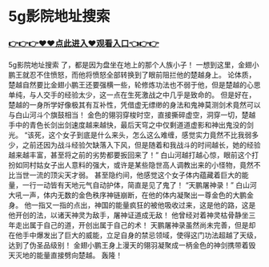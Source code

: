 # 5g影院地址搜索

### <a href="https://github.com/xinfue/dunp/issues/2">👉👉👉♥♥点此进入♥观看入口👈👉👉</a>

5g影院地址搜索
了，都是因为盘坐在地上的那个人族小子！
    一想到这里，金翅小鹏王就忍不住愤怒，而他将愤怒全部转换到了眼前阻拦他的楚越身上。
    论体质，楚越自然要比金翅小鹏王还要强横一些，轮修炼功法也不弱于他，但是楚越的心思单纯，与人交手的经验太少，这一点在生死激战之中几乎是致命的。
    但是好在，楚越的一身所学好像极其有互补性，凭借虚无缥缈的身法和鬼神莫测剑术竟然可以与白山河斗个旗鼓相当！
    金色的翎羽穿梭时空，直接撕碎虚空，洞穿一切，楚越手中的青色长剑出剑速度越来越快，最后天穹之中仅剩道道虚影和神出鬼没的剑光。
    “该死，这个女子到底是什么来头，怎么这么难缠，感觉实力竟然不比我弱多少，之前还因为战斗经验欠缺落入下风，但是随着和我战斗的时间越长，她的经验越来越丰富，甚至将之前的劣势都要扳回来了！”
    白山河越打越心惊，眼前这个打扮如同村姑女子出人意料的强大，或许是某些隐世高人调教出来的小怪物，竟然不比当世一流的顶尖天才弱。
    甚至隐约间，他感觉这个女子体内蕴藏着巨大的能量，一行一动皆有天地元气自动护体，简直是见了鬼了！
    “天鹏屠神录！”
    白山河大吼一声，体内无数的金色秩序神链崩断，在他的体内凝聚出一尊金色的大鹏金身。
    他一指又一指的点出，神国的能量疯狂的被他吸收过来，这是他的路，这是他开创的法，以诸天神灵为敌手，屠神证道成无敌！
    他曾经对着神灵枯骨静坐三年走出属于自己的道，开创出属于自己的术！
    天鹏屠神录虽然尚未完善，但是却在他手中爆发出了巨大的威能，立足自身的禁忌领域，使得这门功法超越了天级，达到了伪圣品级别！
    金翅小鹏王身上漫天的翎羽凝聚成一柄金色的神剑携带着毁天灭地的能量直接劈向楚越。
    轰隆！

